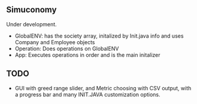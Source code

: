 ## Simuconomy
Under development.

- GlobalENV: has the society array, initalized by Init.java info and uses Company and Employee objects
- Operation: Does operations on GlobalENV
- App: Executes operations in order and is the main initalizer

## TODO 
- GUI with greed range slider, and Metric choosing with CSV output, with a progress bar and many INIT.JAVA customization options.
